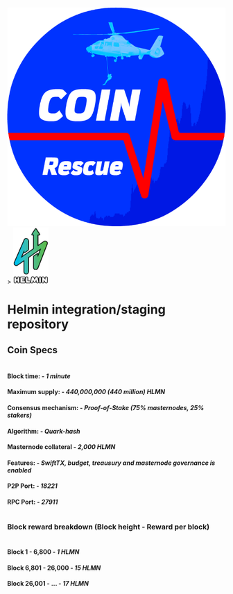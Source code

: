 ![coinrescue.net](https://github.com/coinrescue/helmin/blob/master/coinrescue1.png) > ![Helmin Logo](https://raw.githubusercontent.com/coinrescue/helmin/master/helmin-logo.png)

# Helmin integration/staging repository

## Coin Specs

#

#### Block time: - *1 minute* 
#### Maximum supply: - *440,000,000 (440 million) HLMN*
#### Consensus mechanism: - *Proof-of-Stake (75% masternodes, 25% stakers)*
#### Algorithm: - *Quark-hash* 
#### Masternode collateral - *2,000 HLMN*  
#### Features: - *SwiftTX, budget, treausury and masternode governance is enabled* 
#### P2P Port: - *18221* 
#### RPC Port: - *27911* 

#

### Block reward breakdown (Block height - Reward per block)
#
#### Block 1 - 6,800	  -   *1 HLMN*

#### Block 6,801 - 26,000   -   *15 HLMN*

#### Block 26,001 - ...  -   *17 HLMN*
